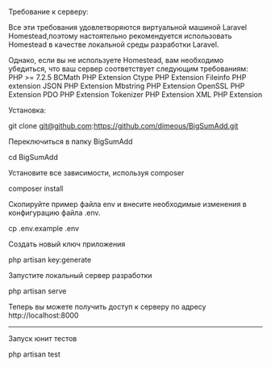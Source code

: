 Требование к серверу:

 Все эти требования удовлетворяются виртуальной машиной Laravel Homestead,поэтому настоятельно рекомендуется использовать Homestead в качестве локальной среды разработки Laravel.

Однако, если вы не используете Homestead, вам необходимо убедиться, что ваш сервер соответствует следующим требованиям:
    PHP >= 7.2.5
    BCMath PHP Extension
    Ctype PHP Extension
    Fileinfo PHP extension
    JSON PHP Extension
    Mbstring PHP Extension
    OpenSSL PHP Extension
    PDO PHP Extension
    Tokenizer PHP Extension
    XML PHP Extension


Установка:

git clone git@github.com:https://github.com/dimeous/BigSumAdd.git

Переключиться в папку BigSumAdd

cd BigSumAdd

Установите все зависимости, используя composer

composer install

Скопируйте пример файла env и внесите необходимые изменения в конфигурацию файла .env.

cp .env.example .env

Создать новый ключ приложения

php artisan key:generate

Запустите локальный сервер разработки

php artisan serve

Теперь вы можете получить доступ к серверу по адресу http://localhost:8000

-------------------------------------------------------------------------------------------------------------

Запуск юнит тестов

php artisan test
